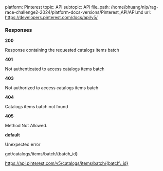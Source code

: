 platform: Pinterest
topic: API
subtopic: API
file_path: /home/bhuang/nlp/rag-race-challenge2-2024/platform-docs-versions/Pinterest_API/API.md
url: https://developers.pinterest.com/docs/api/v5/

### Responses

**200**

Response containing the requested catalogs items batch

**401**

Not authenticated to access catalogs items batch

**403**

Not authorized to access catalogs items batch

**404**

Catalogs items batch not found

**405**

Method Not Allowed.

**default**

Unexpected error

get/catalogs/items/batch/{batch\_id}

https://api.pinterest.com/v5/catalogs/items/batch/{batch\_id}